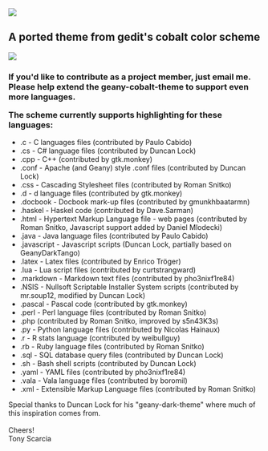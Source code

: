 <img src='https://geany-cobalt-theme.googlecode.com/git/geany-cobalt-theme.png'>
<h2>A ported theme from gedit's cobalt color scheme</h2>
<img src='https://geany-cobalt-theme.googlecode.com/git/cobalt-splash.png'>
<h3>If you'd like to contribute as a project member, just email me.  Please help extend the geany-cobalt-theme to support even more languages.<br>
<p></p>
<p></p>
The scheme currently supports highlighting for these languages:</h3>
<ul>
<li>.c - C languages files (contributed by Paulo Cabido)</li>
<li>.cs - C# language files (contributed by Duncan Lock)</li>
<li>.cpp - C++ (contributed by gtk.monkey)</li>
<li>.conf - Apache (and Geany) style .conf files (contributed by Duncan Lock)</li>
<li>.css - Cascading Stylesheet files (contributed by Roman Snitko)</li>
<li>.d - d language files (contributed by gtk.monkey)</li>
<li>.docbook - Docbook mark-up files (contributed by gmunkhbaatarmn)</li>
<li>.haskel - Haskel code (contributed by Dave.Sarman)</li>
<li>.html - Hypertext Markup Language file - web pages (contributed by Roman Snitko, Javascript support added by Daniel Mlodecki)</li>
<li>.java - Java language files (contributed by Paulo Cabido)</li>
<li>.javascript - Javascript scripts (Duncan Lock, partially based on GeanyDarkTango)</li>
<li>.latex - Latex files (contributed by Enrico Tröger)</li>
<li>.lua - Lua script files (contributed by curtstrangward)</li>
<li>.markdown - Markdown text files (contributed by pho3nixf1re84)</li>
<li>.NSIS - Nullsoft Scriptable Installer System scripts (contributed by mr.soup12, modified by Duncan Lock)</li>
<li>.pascal - Pascal code (contributed by gtk.monkey)</li>
<li>.perl - Perl language files (contributed by Roman Snitko)</li>
<li>.php (contributed by Roman Snitko, improved by s5n43K3s)</li>
<li>.py - Python language files (contributed by Nicolas Hainaux)</li>
<li>.r - R stats language (contributed by weibullguy)</li>
<li>.rb - Ruby language files (contributed by Roman Snitko)</li>
<li>.sql - SQL database query files (contributed by Duncan Lock)</li>
<li>.sh - Bash shell scripts (contributed by Duncan Lock)</li>
<li>.yaml - YAML files (contributed by pho3nixf1re84)</li>
<li>.vala - Vala language files (contributed by boromil)</li>
<li>.xml - Extensible Markup Language files (contributed by Roman Snitko)</li>
</ul>

Special thanks to Duncan Lock for his "geany-dark-theme" where much of this inspiration comes from.<br>
<br>
Cheers!<br>
Tony Scarcia